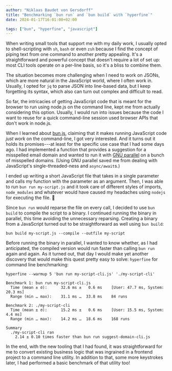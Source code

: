 ```yaml
---
author: "Niklaas Baudet von Gersdorff"
title: "Benchmarking `bun run` and `bun build` with `hyperfine`"
date: 2024-01-17T16:01:00+02:00

tags: ["bun", "hyperfine", "javascript"]
---
```



When writing small tools that support me with my daily work, I usually opted to shell-scripting with `sh`, `bash` or 
even `zsh` because I find the concept of piping text from one command to another pretty appealing. It's a 
straightforward and powerful concept that doesn't require a lot of set up: most CLI tools operate on a per-line 
basis, so it's a bliss to combine them.

The situation becomes more challenging when I need to work on JSONs, which are more natural in the JavaScript world, 
where I often work in. Usually, I opted for `jq` to parse JSON into line-based data, but I keep forgetting its 
syntax, which also can turn out complex and difficult to read.

So far, the intricacies of getting JavaScript code that is meant for the browser to run using node.js on the command 
line, kept me from actually considering this option. Usually, I would run into issues because the code I want to 
reuse for a quick command-line session used browser APIs that don't work in node.js.

When I learned about [bun.js](https://bun.sh), claiming that it makes running JavaScript code _just work_ on the 
command-line, I got very interested. And it turns out it holds its promises---at least for the specific use case that I
had some days ago. I had implemented a function that provides a suggestion for a misspelled email domain and wanted to
run it with [GNU parallel](https://www.gnu.org/software/parallel/) on a bunch of misspelled domains. (Using GNU parallel
saved me from dealing with JavaScript's single-threaded-ness and `async/await`s.)

I ended up writing a short JavaScript file that takes in a single parameter and calls my function with the parameter 
as an argument. Then, I was able to run `bun run my-script.js` and it took care of different styles of imports, 
`node_modules` and whatever would have caused my headaches using `nodejs` for executing the file. 🎉

Since `bun run` would reparse the file on every call, I decided to use `bun build` to compile the script to a binary.
I continued running the binary in parallel, this time avoiding the unnecessary reparsing. Creating a binary from a 
JavaScript turned out to be straightforward as well using `bun build`:

```shell
bun build my-script.js --compile --outfile my-script
```

Before running the binary in parallel, I wanted to know whether, as I had anticipated, the compiled version would 
run faster than calling `bun run` again and again. As it turned out, that day I would make yet another discovery 
that would make this quest pretty easy to solve: `hyperfine` for command line benchmarking:

```shell
hyperfine --warmup 5 'bun run my-script-cli.js' './my-script-cli'
```

```text
Benchmark 1: bun run my-script-cli.js
  Time (mean ± σ):      32.6 ms ±   0.6 ms    [User: 47.7 ms, System: 20.3 ms]
  Range (min … max):    31.1 ms …  33.8 ms    84 runs

Benchmark 2: ./my-script-cli
  Time (mean ± σ):      15.2 ms ±   0.6 ms    [User: 15.5 ms, System: 4.4 ms]
  Range (min … max):    14.2 ms …  18.6 ms    168 runs

Summary
  ./my-script-cli ran
    2.14 ± 0.10 times faster than bun run suggest-domain-cli.js
```

In the end, with the new tooling that I had found, it was straightforward for me to convert existing business logic 
that was ingrained in a frontend project to a command line utility. In addition to that, some more keystrokes later, 
I had performed a basic benchmark of that utility too!
